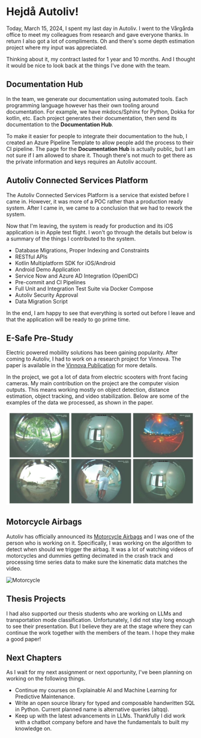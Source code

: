 # Hejdå Autoliv!

Today, March 15, 2024, I spent my last day in Autoliv. I went to the Vårgårda
office to meet my colleagues from research and gave everyone thanks. In
return I also got a lot of compliments. Oh and there's some depth estimation
project where my input was appreciated.

Thinking about it, my contract lasted for 1 year and 10 months. And I thought
it would be nice to look back at the things I've done with the team.

## Documentation Hub

In the team, we generate our documentation using automated tools. Each
programming language however has their own tooling around documentation. For
example, we have mkdocs/Sphinx for Python, Dokka for kotlin, etc. Each project
generates their documentation, then send its documentation to the 
**Documentation Hub**.

To make it easier for people to integrate their documentation to the hub,
I created an Azure Pipeline Template to allow people add the process to their
CI pipeline. The page for the **Documentation Hub** is actually public, but I 
am not sure if I am allowed to share it. Though there's not much to get there
as the private information and keys requires an Autoliv account.

## Autoliv Connected Services Platform

The Autoliv Connected Services Platform is a service that existed before I came
in. However, it was more of a POC rather than a production ready system. After
I came in, we came to a conclusion that we had to rework the system.

Now that I'm leaving, the system is ready for production and its iOS 
application is in Apple test flight. I won't go through the details but below 
is a summary of the things I contributed to the system.

*   Database Migrations, Proper Indexing and Constraints
*   RESTful APIs
*   Kotlin Multiplatform SDK for iOS/Android
*   Android Demo Application
*   Service Now and Azure AD Integration (OpenIDC)
*   Pre-commit and CI Pipelines
*   Full Unit and Integration Test Suite via Docker Compose
*   Autoliv Security Approval
*   Data Migration Script

In the end, I am happy to see that everything is sorted out before I leave and
that the application will be ready to go prime time.

## E-Safe Pre-Study

Electric powered mobility solutions has been gaining popularity. After coming
to Autoliv, I had to work on a research project for Vinnova. The paper is
available in the [Vinnova Publication] for more details.

In the project, we got a lot of data from electric scooters with front facing
cameras. My main contribution on the project are the computer vision outputs.
This means working mostly on object detection, distance estimation, object
tracking, and video stabilization. Below are some of the examples of the data
we processed, as shown in the paper.

![E-safe Pre-study](assets/esafe.png)

[Vinnova Publication]: https://www.vinnova.se/en/p/e-safe-pre-study/

## Motorcycle Airbags

Autoliv has officially announced its [Motorcycle Airbags] and I was one of the
person who is working on it. Specifically, I was working on the algorithm to
detect when should we trigger the airbag. It was a lot of watching videos of
motorcycles and dummies getting decimated in the crash track and processing
time series data to make sure the kinematic data matches the video.

![Motorcycle](https://www.autoliv.com/sites/default/files/pr/202306017153-2.png)

[Motorcycle Airbags]: https://www.autoliv.com/press/autoliv-launch-its-first-motorcycle-airbag-2025-2132315

## Thesis Projects

I had also supported our thesis students who are working on LLMs and 
transportation mode classification. Unfortunately, I did not stay long enough 
to see their presentation. But I believe they are at the stage where they can 
continue the work together with the members of the team. I hope they make a 
good paper!

## Next Chapters

As I wait for my next assignment or next opportunity, I've been planning on
working on the following things.

*   Continue my courses on Explainable AI and Machine Learning for Predictive
    Maintenance.
*   Write an open source library for typed and composable handwritten SQL
    in Python. Current planned name is alternative queries (altqq).
*   Keep up with the latest advancements in LLMs. Thankfully I did work with a
    chatbot company before and have the fundamentals to built my knowledge on.